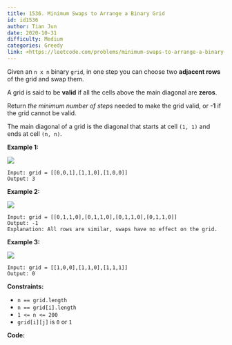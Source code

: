 ```yaml
---
title: 1536. Minimum Swaps to Arrange a Binary Grid
id: id1536
author: Tian Jun
date: 2020-10-31
difficulty: Medium
categories: Greedy
link: <https://leetcode.com/problems/minimum-swaps-to-arrange-a-binary-grid/description/>
---
```


Given an `n x n` binary `grid`, in one step you can choose two **adjacent
rows** of the grid and swap them.

A grid is said to be **valid** if all the cells above the main diagonal are
**zeros**.

Return _the minimum number of steps_ needed to make the grid valid, or **-1**
if the grid cannot be valid.

The main diagonal of a grid is the diagonal that starts at cell `(1, 1)` and
ends at cell `(n, n)`.



**Example 1:**

![](https://assets.leetcode.com/uploads/2020/07/28/fw.jpg)
            
	Input: grid = [[0,0,1],[1,1,0],[1,0,0]]    
	Output: 3    

**Example 2:**

![](https://assets.leetcode.com/uploads/2020/07/16/e2.jpg)
            
	Input: grid = [[0,1,1,0],[0,1,1,0],[0,1,1,0],[0,1,1,0]]    
	Output: -1    
	Explanation: All rows are similar, swaps have no effect on the grid.    

**Example 3:**

![](https://assets.leetcode.com/uploads/2020/07/16/e3.jpg)
            
	Input: grid = [[1,0,0],[1,1,0],[1,1,1]]    
	Output: 0    



**Constraints:**

  * `n == grid.length`
  * `n == grid[i].length`
  * `1 <= n <= 200`
  * `grid[i][j]` is `0` or `1`


**Code:**
